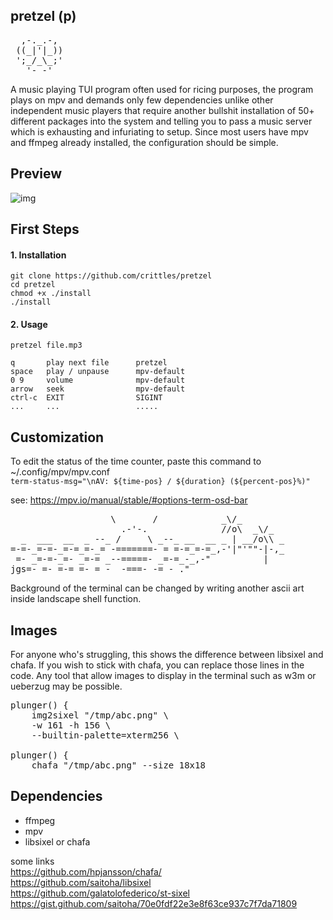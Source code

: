 ## pretzel (p)
<pre>
  ,-._.-, 
 ((_|'|_))
 ';_/_\_;'
   '- -'  
</pre>

A music playing TUI program often used for ricing purposes, the program plays on mpv and demands only few dependencies unlike other independent music players that require another bullshit installation of 50+ different packages into the system and telling you to pass a music server which is exhausting and infuriating to setup. Since most users have mpv and ffmpeg already installed, the configuration should be simple.

## Preview 
![img](https://user-images.githubusercontent.com/58134273/156930747-2b4f347f-3f7c-4538-9280-775d79cfd5c0.png)

## First Steps
#### 1. Installation
```
git clone https://github.com/crittles/pretzel 
cd pretzel 
chmod +x ./install
./install
```
#### 2. Usage
`pretzel file.mp3`

```
q       play next file      pretzel
space   play / unpause      mpv-default
0 9     volume              mpv-default
arrow   seek                mpv-default
ctrl-c  EXIT                SIGINT
...     ...                 .....
```

## Customization
 To edit the status of the time counter, paste this command to ~/.config/mpv/mpv.conf </br>
`term-status-msg="\nAV: ${time-pos} / ${duration} (${percent-pos}%)"` </br>
 
 see: https://mpv.io/manual/stable/#options-term-osd-bar </br>
<pre>
                   \       /            _\/_
                     .-'-.              //o\  _\/_
  _  ___  __  _ --_ /     \ _--_ __  __ _ | __/o\\ _
=-=-_=-=-_=-=_=-_= -=======- = =-=_=-=_,-'|"'""-|-,_
 =- _=-=-_=- _=-= _--=====- _=-=_-_,-"          |
jgs=- =- =-= =- = -  -===- -= - ."
</pre>
Background of the terminal can be changed by writing another ascii art inside landscape shell function.

## Images
For anyone who's struggling, this shows the difference between libsixel and chafa. If you wish to stick with chafa, you can replace those lines in the code. Any tool that allow images to display in the terminal such as w3m or ueberzug may be possible.
<pre>
plunger() {
    img2sixel "/tmp/abc.png" \
    -w 161 -h 156 \
    --builtin-palette=xterm256 \
    
plunger() {
    chafa "/tmp/abc.png" --size 18x18
</pre>

## Dependencies
- ffmpeg </br>
- mpv </br>
- libsixel or chafa </br>

some links </br>
https://github.com/hpjansson/chafa/ </br>
https://github.com/saitoha/libsixel </br>
https://github.com/galatolofederico/st-sixel </br>
https://gist.github.com/saitoha/70e0fdf22e3e8f63ce937c7f7da71809 </br>
